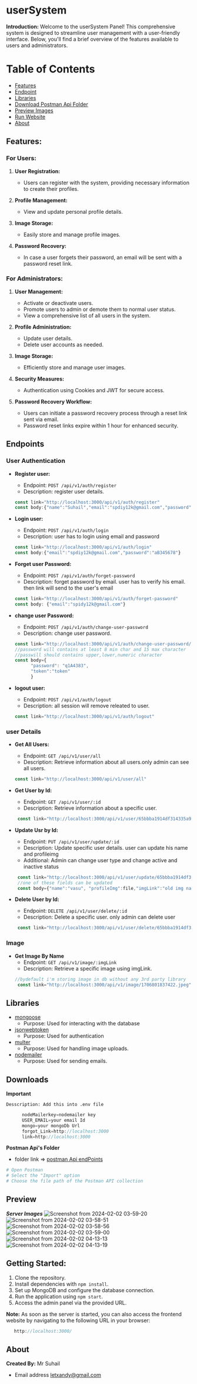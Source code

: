 # userSystem

**Introduction:**
Welcome to the userSystem Panel! This comprehensive system is designed to streamline user management with a user-friendly interface. Below, you'll find a brief overview of the features available to users and administrators.


# Table of Contents
- [Features](#features)
- [Endpoint](#endpoints)
- [Libraries](#libraries)
- [Download  Postman Api Folder](#downloads)
- [Preview Images](#preview)
- [Run Website](#getting-started)
- [About](#about)


## Features:

### For Users:

1. **User Registration:**
   - Users can register with the system, providing necessary information to create their profiles.

2. **Profile Management:**
   - View and update personal profile details.

3. **Image Storage:**
   - Easily store and manage profile images.

4. **Password Recovery:**
   - In case a user forgets their password, an email will be sent with a password reset link.

### For Administrators:

1. **User Management:**
   - Activate or deactivate users.
   - Promote users to admin or demote them to normal user status.
   - View a comprehensive list of all users in the system.

2. **Profile Administration:**
   - Update user details.
   - Delete user accounts as needed.

3. **Image Storage:**
   - Efficiently store and manage user images.

4. **Security Measures:**
   - Authentication using Cookies and JWT for secure access.

5. **Password Recovery Workflow:**
   - Users can initiate a password recovery process through a reset link sent via email.
   - Password reset links expire within 1 hour for enhanced security.


## Endpoints

### User Authentication
- **Register user:**
  - Endpoint: `POST /api/v1/auth/register`
  - Description: register user details.
  ```javascript
  const link="http://localhost:3000/api/v1/auth/register"
  const body:{"name":"Suhail","email":"spdiy12k@gmail.com","password":"aB345678","profileImg":file}
  ```

- **Login user:**
  - Endpoint: `POST /api/v1/auth/login`
  - Description: user has to login using email and password
  ```javascript
  const link="http://localhost:3000/api/v1/auth/login"
  const body:{"email":"spdiy12k@gmail.com","password":"aB345678"}
  ```

- **Forget user Password:**
  - Endpoint: `POST /api/v1/auth/forget-password`
  - Description: forget password by email. user has to verify his email. then link will send to the user's email
  ```javascript
  const link="http://localhost:3000/api/v1/auth/forget-password"
  const body: {"email":"spidy12k@gmail.com"}
  ```

- **change user Password:**
  - Endpoint: `POST /api/v1/auth/change-user-password`
  - Description:  change user password.
  ```javascript
  const link="http://localhost:3000/api/v1/auth/change-user-password/65baacdd2938ca0c674b1848"
  //password will contains at least 8 min char and 15 max character
  //passwill should contains upper,lower,numeric character
  const body={
        "password": "q1A4383",
        "token":"token"
        }
  ```

- **logout user:**
  - Endpoint: `POST /api/v1/auth/logout`
  - Description: all session will remove releated to user.
  ```javascript
  const link="http://localhost:3000/api/v1/auth/logout"
  ```

### user Details

- **Get All Users:**
  - Endpoint: `GET /api/v1/user/all`
  - Description: Retrieve information about all users.only admin can see all users.
  ```javascript
  const link="http://localhost:3000/api/v1/user/all"
  ```

- **Get User by Id:**
  - Endpoint: `GET /api/v1/user/:id`
  - Description: Retrieve information about a specific user.
  ```javascript
   const link="http://localhost:3000/api/v1/user/65bbba1914df314335a96a19"
  ```

- **Update Usr by Id:**
  - Endpoint: `PUT /api/v1/user/update/:id`
  - Description:  Update specific user details. user can update his name and profileimg
  - Additional: Admin can change user type and change active and inactive status
  ```javascript
   const link="http://localhost:3000/api/v1/user/update/65bbba1914df314335a96a19"
   //one of these fields can be updated
   const body={"name":"vasu", "profileImg":file,"imgLink":"old img name"}
  ```

- **Delete User by Id:**
  - Endpoint: `DELETE /api/v1/user/delete/:id`
  - Description:  Delete a specific user. only admin can delete user
  ```javascript
   const link="http://localhost:3000/api/v1/user/delete/65bbba1914df314335a96a19013"
  ```

### Image
- **Get Image By Name**
  - Endpoint: `GET /api/v1/image/:imgLink`
  - Description:  Retrieve a specific image using imgLink.
  ```javascript
  //bydefault i'm storing image in db without any 3rd party library
   const link="http://localhost:3000/api/v1/image/1706801837422.jpeg"
  ```

## Libraries 

- [mongoose](https://www.npmjs.com/package/mongoose)
  - Purpose: Used for interacting with the database
- [jsonwebtoken](https://www.npmjs.com/package/jsonwebtoken)
  - Purpose: Used for authentication
- [multer](https://www.npmjs.com/package/multer)
  - Purpose: Used for handling image uploads.
- [nodemailer](https://www.npmjs.com/package/nodemailer)
  - Purpose: Used for sending emails.




## Downloads
   **Important**

    Desscription: Add this into .env file

   ```javascript
         nodeMailerkey=nodemailer key
         USER_EMAIL=your email Id
         mongo=your mongoDb Url
         forgot_Link=http://localhost:3000
         link=http://localhost:3000
   ```
      
      
      
   **Postman Api's Folder**
   - folder link => [postman Api endPoints](https://github.com/itsmeAryan/userSystem/tree/master/postmanApiFolder)
   
   ```bash
   # Open Postman
   # Select the "Import" option
   # Choose the file path of the Postman API collection

   ```
  ## Preview
  ***Server Images***
  ![Screenshot from 2024-02-02 03-59-20](https://github.com/itsmeAryan/userSystem/assets/85377449/35d2027e-f307-42d1-b8f7-92c5156daa6b)
![Screenshot from 2024-02-02 03-58-51](https://github.com/itsmeAryan/userSystem/assets/85377449/308c8c97-eb95-496a-acb0-266b4a268809)
![Screenshot from 2024-02-02 03-58-56](https://github.com/itsmeAryan/userSystem/assets/85377449/feb508e9-e6d5-411a-ae19-4ab1aeff5335)
![Screenshot from 2024-02-02 03-59-00](https://github.com/itsmeAryan/userSystem/assets/85377449/d6709d01-b5bf-4947-a9f0-36196f1b634c)
![Screenshot from 2024-02-02 04-13-13](https://github.com/itsmeAryan/userSystem/assets/85377449/3876fc30-966c-49a6-a6f2-c8f3c6d57fe1)
![Screenshot from 2024-02-02 04-13-19](https://github.com/itsmeAryan/userSystem/assets/85377449/c084b23d-8cfd-4f12-a598-9d3e3944c251)


## Getting Started:

1. Clone the repository.
2. Install dependencies with `npm install`.
3. Set up MongoDB and configure the database connection.
4. Run the application using `npm start`.
5. Access the admin panel via the provided URL.

**Note:** As soon as the server is started, you can also access the frontend website by navigating to the following URL in your browser:

```javascript
   http://localhost:3000/

```
## About
**Created By:** Mr Suhail
- Email address letxandy@gmail.com
